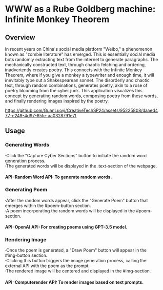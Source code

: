 # WWW as a Rube Goldberg machine: Infinite Monkey Theorem
## Overview
In recent years on China's social media platform "Weibo," a phenomenon known as "zombie literature" has emerged. This is essentially social media bots randomly extracting text from the internet to generate paragraphs. The mechanically constructed text, through chaotic fetching and ordering, inadvertently creates poetry. This connects with the Infinite Monkey Theorem, where if you give a monkey a typewriter and enough time, it will inevitably type out a Shakespearean sonnet. The disorderly and chaotic text, through random combinations, generates poetry, akin to a rose of poetry blooming from the cyber junk. This application visualizes this concept by generating random words, composing poetry from these words, and finally rendering images inspired by the poetry.

https://github.com/GuanLuoyi/CreativeTechSP24/assets/95225808/daaed477-e249-4d97-85fe-aa0328791e7f



## Usage
### Generating Words
·Click the "Capture Cyber Sections" button to initiate the random word generation process.  
·The generated words will be displayed in the .text-section of the webpage.
#### API: Random Word API: To generate random words.
### Generating Poem
·After the random words appear, click the "Generate Poem" button that emerges within the #poem-button section.  
·A poem incorporating the random words will be displayed in the #poem-section.
#### API: OpenAI API: For creating poems using GPT-3.5 model.
### Rendering Image
·Once the poem is generated, a "Draw Poem" button will appear in the #img-button section.  
·Clicking this button triggers the image generation process, calling the external API with the poem as the prompt.  
·The rendered image will be centered and displayed in the #img-section.
#### API: Computerender API: To render images based on text prompts.
